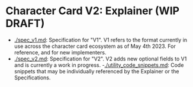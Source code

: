 # Character Card V2: Explainer (WIP DRAFT)

- [./spec_v1.md](./spec_v1.md): Specification for "V1". V1 refers to the format currently in use across the character card ecosystem as of May 4th 2023. For reference, and for new implementers.
- [./spec_v2.md](./spec_v2.md): Specification for "V2". V2 adds new optional fields to V1 and is currently a work in progress.
-[./utility_code_snippets.md](./utility_code_snippets.md): Code snippets that may be individually referenced by the Explainer or the Specifications.

